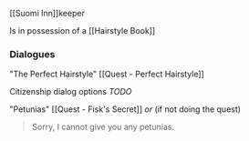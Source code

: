 [[Suomi Inn]]keeper


Is in possession of a [[Hairstyle Book]]

### Dialogues

"The Perfect Hairstyle"
[[Quest - Perfect Hairstyle]]

Citizenship dialog options
*TODO*

"Petunias"
[[Quest - Fisk's Secret]]
*or* (if not doing the quest)
> Sorry, I cannot give you any petunias.